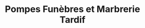 ---
title: "Pompes Funèbres et Marbrerie Tardif"
url: /brassac-les-mines/pompes-funebres-et-marbrerie-tardif/
shop: Bestattungen
---